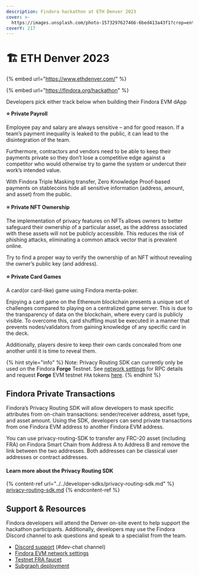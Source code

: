 ```yaml
---
description: Findora hackathon at ETH Denver 2023
cover: >-
  https://images.unsplash.com/photo-1573297627466-6bed413a43f1?crop=entropy&cs=tinysrgb&fm=jpg&ixid=MnwxOTcwMjR8MHwxfHNlYXJjaHwxfHxkZW52ZXJ8ZW58MHx8fHwxNjc2NTc4MDg4&ixlib=rb-4.0.3&q=80
coverY: 217
---
```


# 🏗 ETH Denver 2023

{% embed url="https://www.ethdenver.com/" %}

{% embed url="https://findora.org/hackathon" %}

Developers pick either track below when building their Findora EVM dApp

**⭐️ Private Payroll**

Employee pay and salary are always sensitive – and for good reason. If a team’s payment inequality is leaked to the public, it can lead to the disintegration of the team.&#x20;

Furthermore, contractors and vendors need to be able to keep their payments private so they don’t lose a competitive edge against a competitor who would otherwise try to game the system or undercut their work’s intended value.&#x20;

With Findora Triple Masking transfer, Zero Knowledge Proof-based payments on stablecoins hide all sensitive information (address, amount, and asset) from the public.\
\
**⭐️ Private NFT Ownership**

The implementation of privacy features on NFTs allows owners to better safeguard their ownership of a particular asset, as the address associated with these assets will not be publicly accessible. This reduces the risk of phishing attacks, eliminating a common attack vector that is prevalent online.&#x20;

Try to find a proper way to verify the ownership of an NFT without revealing the owner’s public key (and address).\
\
**⭐️ Private Card Games**

A card(or card-like) game using Findora menta-poker.

Enjoying a card game on the Ethereum blockchain presents a unique set of challenges compared to playing on a centralized game server. This is due to the transparency of data on the blockchain, where every card is publicly visible. To overcome this, card shuffling must be executed in a manner that prevents nodes/validators from gaining knowledge of any specific card in the deck.&#x20;

Additionally, players desire to keep their own cards concealed from one another until it is time to reveal them.

{% hint style="info" %}
Note: Privacy Routing SDK can currently only be used on the Findora **Forge** Testnet. See [network settings](../../../network-settings/network-settings.md) for RPC details and request **Forge** EVM testnet `FRA` tokens [here](../../../general-user-materials/acquire-fra/request-fra-testnet.md).
{% endhint %}

## Findora Private Transactions

Findora’s Privacy Routing SDK will allow developers to mask specific attributes from on-chain transactions: sender/receiver address, asset type, and asset amount. Using the SDK, developers can send private transactions from one Findora EVM address to another Findora EVM address.

You can use privacy-routing-SDK to transfer any FRC-20 asset (including FRA) on Findora Smart Chain from Address A to Address B and remove the link between the two addresses. Both addresses can be classical user addresses or contract addresses.

#### Learn more about the Privacy Routing SDK

{% content-ref url="../../developer-sdks/privacy-routing-sdk.md" %}
[privacy-routing-sdk.md](../../developer-sdks/privacy-routing-sdk.md)
{% endcontent-ref %}

## Support & Resources

Findora developers will attend the Denver on-site event to help support the hackathon participants. Additionally, developers may use the Findora Discord channel to ask questions and speak to a specialist from the team.

* [Discord support](https://findora.org/discord) (#dev-chat channel)
* [Findora EVM network settings](../../../network-settings/network-settings.md)
* [Testnet FRA faucet](../../../general-user-materials/acquire-fra/request-fra-testnet.md)
* [Subgraph deployment](../../evm-tools-and-tutorials/the-graph/)

